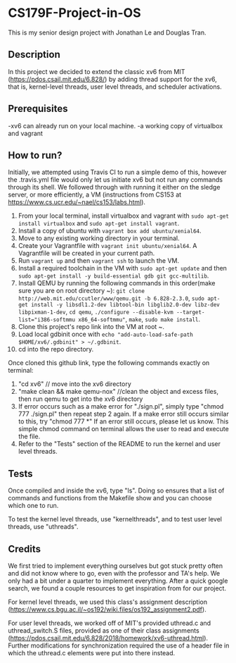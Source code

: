 # CS179F-Project-in-OS
This is my senior design project with Jonathan Le and Douglas Tran. 

## Description
In this project we decided to extend the classic xv6 from MIT (https://pdos.csail.mit.edu/6.828/) by adding thread support for the xv6, that is, kernel-level threads, user level threads, and scheduler activations.

## Prerequisites
-xv6 can already run on your local machine.
-a working copy of virtualbox and vagrant

## How to run?
Initially, we attempted using Travis CI to run a simple demo of this, however the .travis.yml file would only let us initiate xv6 but not run any commands through its shell. We followed through with running it either on the sledge server, or more efficiently, a VM (instructions from CS153 at https://www.cs.ucr.edu/~nael/cs153/labs.html).
1) From your local terminal, install virtualbox and vagrant with `sudo apt-get install virtualbox` and `sudo apt-get install vagrant`.
2) Install a copy of ubuntu with `vagrant box add ubuntu/xenial64`.
3) Move to any existing working directory in your terminal.
4) Create your Vagrantfile with `vagrant init ubuntu/xenial64`. A Vagrantfile will be created in your current path.
5) Run `vagrant up` and then `vagrant ssh` to launch the VM.
6) Install a required toolchain in the VM with `sudo apt-get update` and then `sudo apt-get install -y build-essential gdb git gcc-multilib`.
7) Install QEMU by running the following commands in this order(make sure you are on root directory ~): `git clone http://web.mit.edu/ccutler/www/qemu.git -b 6.828-2.3.0`, `sudo apt-get install -y libsdl1.2-dev libtool-bin libglib2.0-dev libz-dev libpixman-1-dev`, `cd qemu`, `./configure --disable-kvm --target-list="i386-softmmu x86_64-softmmu"`, `make`, `sudo make install`.
8) Clone this project's repo link into the VM at root ~.
9) Load local gdbinit once with `echo "add-auto-load-safe-path $HOME/xv6/.gdbinit" > ~/.gdbinit`.
10) cd into the repo directory.

Once cloned this github link, type the following commands exactly on terminal:
1) "cd xv6" // move into the xv6 directory
2) "make clean && make qemu-nox" //clean the object and excess files, then run qemu to get into the xv6 directory
3) If error occurs such as a make error for "./sign.pl",
simply type "chmod 777 ./sign.pl" then repeat step 2 again. If a make error still occurs similar to this, try "chmod 777 *"   If an error still occurs, please let us know. 
This simple chmod command on terminal allows the user to read and execute the file.
4) Refer to the "Tests" section of the README to run the kernel and user level threads.

## Tests
Once compiled and inside the xv6, type "ls". Doing so ensures that a list of commands and functions from the Makefile show and you can choose which one to run. 

To test the kernel level threads, use "kernelthreads", and to test user level threads, use "uthreads".

## Credits
We first tried to implement everything ourselves but got stuck pretty often and did not know where to go, even with the professor and TA's help. We only had a bit under a quarter to implement everything. After a quick google search, we found a couple resources to get inspiration from for our project.

For kernel level threads, we used this class's assignment description (https://www.cs.bgu.ac.il/~os192/wiki.files/os192_assignment2.pdf).

For user level threads, we worked off of MIT's provided uthread.c and uthread_switch.S files, provided as one of their class assignments (https://pdos.csail.mit.edu/6.828/2018/homework/xv6-uthread.html). 
Further modifications for synchronization required the use of a header file in which the uthread.c elements were put into there instead.
